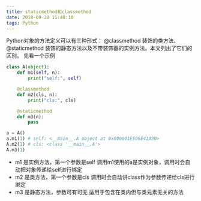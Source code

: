 ```yaml
---
title: staticmethod和classmethod
date: 2018-09-30 15:48:10
tags: Python
---
```

Python对象的方法定义可以有三种形式： @classmethod 装饰的类方法、@staticmethod 装饰的静态方法以及不带装饰器的实例方法。本文列出了它们的区别。
先看一个示例
```python
class A(object):
    def m1(self, n):
        print("self:", self)

    @classmethod
    def m2(cls, n):
        print("cls:", cls)

    @staticmethod
    def m3(n):
        pass

a = A()
a.m1(1) # self: <__main__.A object at 0x000001E596E41A90>
A.m2(1) # cls: <class '__main__.A'>
A.m3(1)
```
* m1 是实例方法，第一个参数是self
调用m1使用的a是实例对象，调用时会自动把对象传递给self进行绑定
* m2 是类方法，第一个参数是cls
调用时会自动讲class作为参数传递给cls进行绑定
* m3 是静态方法，参数可有可无
适用于包含在类内但与类元素无关的方法

